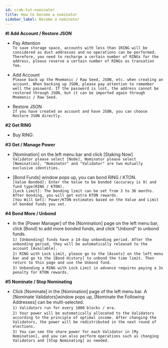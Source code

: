 ```yaml
---
id: crab-tut-nominator
title: How to become a nominator
sidebar_label: Become a nominator
---
```


**#I Add Account / Restore JSON**

 - Pay Attention
<br>`To save storage space, accounts with less than 1RING will be considered as dust addresses and no operations can be performed. Therefore, you need to recharge a certain number of RINGs for the address, please reserve a certain number of RINGs as transation fee.`

 - Add Account
<br>`Please back up the Mnemonic / Raw Seed, JSON, etc. when creating an account. When backing up JSON, please pay attention to remember well the password. If the password is lost, the address cannot be restored through JSON, but it can be imported again through Mnemonic / Raw Seed.`

 - Restore JSON
<br>`If you have created an account and have JSON, you can choose Restore JSON directly.`

**#2 Get RING**

 - Buy RING:

**#3 Get / Manage Power**

 - [Nomination] on the left menu bar and click [Staking Now]
<br>`Validator please select [Node], Nominator please select [Nomination], "Nominator" and "Validator" are two mutually exclusive identities.`

 - [Bond Funds] window pops up, you can bond RING / KTON.
<br>`[Value Bonded]: Enter the Value to be bonded (accuracy is 9) and fund type(RING / KTON).`
<br>`[Lock Limit]: The bonding limit can be set from 3 to 36 months. After bonding, you will get extra KTON rewards.`
<br>`[You Will Get]: Power/KTON estimates based on the Value and Limit of bonded funds you set.`

**#4 Bond More / Unbond**

 - In the [Power Manager] of the [Nomination] page on the left menu bar, click [Bond] to add more bonded funds, and click "Unbond" to unbond funds.
<br>`1) [Unbonding] funds have a 14-day unbonding period. After the unbonding period, they will be automatically released to the account [Available].`
<br>`2) RING with Lock Limit, please go to the [Assets] on the left menu bar and go to the [Bond History] to unbond the time limit. Then return to this page and use the Unbond fund.`
<br>`3) Unbonding a RING with Lock Limit in advance requires paying a 3x penalty for KTON rewards.`

**#5 Nominate / Stop Nominating**

 - Click [Nominate] in the [Nomination] page of the left menu bar. A [Nominate Validators]window pops up, [Nominate the Following Addresses] can be multi-selected.
<br>`1) Validators run for every 1000 blocks / era.`
<br>`2) Your power will be automatically allocated to the Validators according to the principle of optimal income. After changing the Validators, the power will be redistributed in the next round of elections.`
<br>`3) You can see the share power for each Validator in [My Nomination], and you can also perform operations such as changing Validators and [Stop Nominating] as needed.`
